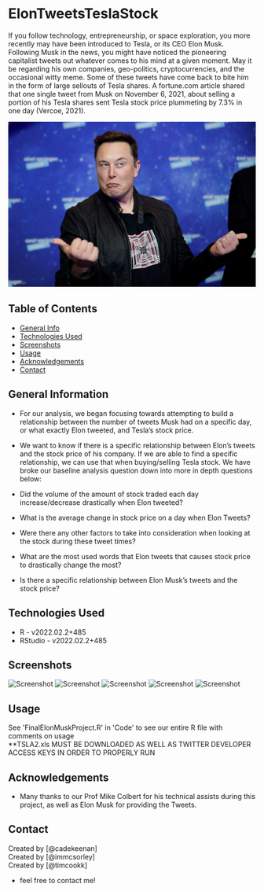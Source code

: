 # ElonTweetsTeslaStock
If you follow technology, entrepreneurship, or space exploration, you more recently may have been introduced to Tesla, or its CEO Elon Musk. Following Musk in the news, you might have noticed the pioneering capitalist tweets out whatever comes to his mind at a given moment. May it be regarding his own companies, geo-politics, cryptocurrencies, and the occasional witty meme. Some of these tweets have come back to bite him in the form of large sellouts of Tesla shares. A fortune.com article shared that one single tweet from Musk on November 6, 2021, about selling a portion of his Tesla shares sent Tesla stock price plummeting by 7.3% in one day (Vercoe, 2021). 

![](Elon.jpg)
## Table of Contents
* [General Info](#general-information)
* [Technologies Used](#technologies-used)
* [Screenshots](#screenshots)
* [Usage](#usage)
* [Acknowledgements](#acknowledgements)
* [Contact](#contact)
<!-- * [License](#license) -->


## General Information
- For our analysis, we began focusing towards attempting to build a relationship between the number of tweets Musk had on a specific day, or what exactly Elon tweeted, and Tesla’s stock price. 
- We want to know if there is a specific relationship between Elon’s tweets and the stock price of his company. If we are able to find a specific relationship, we can use that when buying/selling Tesla stock. We have broke our baseline analysis question down into more in depth questions below: 

- Did the volume of the amount of stock traded each day increase/decrease drastically when Elon tweeted? 

- What is the average change in stock price on a day when Elon Tweets? 

- Were there any other factors to take into consideration when looking at the stock during these tweet times? 

- What are the most used words that Elon tweets that causes stock price to drastically change the most? 

- Is there a specific relationship between Elon Musk’s tweets and the stock price? 


## Technologies Used
- R - v2022.02.2+485
- RStudio - v2022.02.2+485

## Screenshots
![Screenshot](Elon1.png)
![Screenshot](Elon2.png)
![Screenshot](Elon3.png)
![Screenshot](Elon4.png)
![Screenshot](Elon5.png)

## Usage
See 'FinalElonMuskProject.R' in 'Code' to see our entire R file with comments on usage <br>
**TSLA2.xls MUST BE DOWNLOADED AS WELL AS TWITTER DEVELOPER ACCESS KEYS IN ORDER TO PROPERLY RUN
## Acknowledgements
- Many thanks to our Prof Mike Colbert for his technical assists during this project, as well as Elon Musk for providing the Tweets.


## Contact
Created by [@cadekeenan] <br>
Created by [@immcsorley] <br>
Created by [@timcookk] <br>


 - feel free to contact me!
